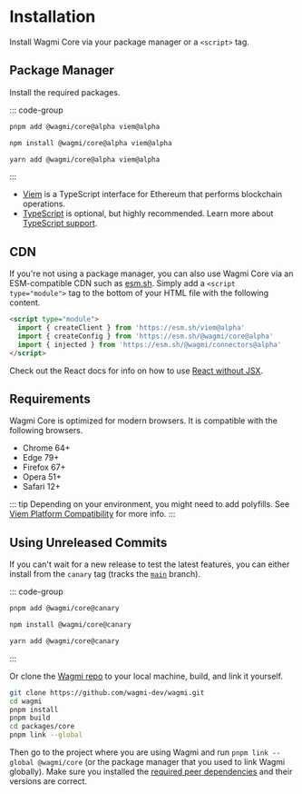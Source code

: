 # Installation

Install Wagmi Core via your package manager or a `<script>` tag.

## Package Manager

Install the required packages.

::: code-group
```bash [pnpm]
pnpm add @wagmi/core@alpha viem@alpha
```

```bash [npm]
npm install @wagmi/core@alpha viem@alpha
```

```bash [yarn]
yarn add @wagmi/core@alpha viem@alpha
```
:::

- [Viem](https://viem.sh) is a TypeScript interface for Ethereum that performs blockchain operations.
- [TypeScript](/react/typescript) is optional, but highly recommended. Learn more about [TypeScript support](/react/typescript).

## CDN

If you're not using a package manager, you can also use Wagmi Core via an ESM-compatible CDN such as [esm.sh](https://esm.sh). Simply add a `<script type="module">` tag to the bottom of your HTML file with the following content.

```html
<script type="module">
  import { createClient } from 'https://esm.sh/viem@alpha'
  import { createConfig } from 'https://esm.sh/@wagmi/core@alpha'
  import { injected } from 'https://esm.sh/@wagmi/connectors@alpha'
</script>
```

Check out the React docs for info on how to use [React without JSX](https://react.dev/reference/react/createElement#creating-an-element-without-jsx).

## Requirements

Wagmi Core is optimized for modern browsers. It is compatible with the following browsers.

- Chrome 64+
- Edge 79+
- Firefox 67+
- Opera 51+
- Safari 12+

::: tip
Depending on your environment, you might need to add polyfills. See [Viem Platform Compatibility](https://viem.sh/docs/compatibility.html) for more info.
:::

## Using Unreleased Commits

If you can't wait for a new release to test the latest features, you can either install from the `canary` tag (tracks the [`main`](https://github.com/wagmi-dev/wagmi/tree/main) branch).

::: code-group
```bash [pnpm]
pnpm add @wagmi/core@canary
```

```bash [npm]
npm install @wagmi/core@canary
```

```bash [yarn]
yarn add @wagmi/core@canary
```
:::

Or clone the [Wagmi repo](https://github.com/wagmi-dev/wagmi) to your local machine, build, and link it yourself.

```bash
git clone https://github.com/wagmi-dev/wagmi.git
cd wagmi
pnpm install
pnpm build
cd packages/core
pnpm link --global
```

Then go to the project where you are using Wagmi and run `pnpm link --global @wagmi/core` (or the package manager that you used to link Wagmi globally). Make sure you installed the [required peer dependencies](/core/getting-started#manual-installation) and their versions are correct.
